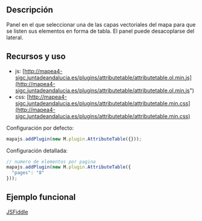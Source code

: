 ## Descripción

Panel en el que seleccionar una de las capas vectoriales del mapa para que se listen sus elementos en forma de tabla. El panel
puede desacoplarse del lateral.

## Recursos y uso

- js: [http://mapea4-sigc.juntadeandalucia.es/plugins/attributetable/attributetable.ol.min.js](http://mapea4-sigc.juntadeandalucia.es/plugins/attributetable/attributetable.ol.min.js")
- css: [http://mapea4-sigc.juntadeandalucia.es/plugins/attributetable/attributetable.min.css](http://mapea4-sigc.juntadeandalucia.es/plugins/attributetable/attributetable.min.css)

Configuración por defecto:
```javascript
mapajs.addPlugin(new M.plugin.AttributeTable({}));
```

Configuración detallada:
```javascript
// numero de elementos por pagina
mapajs.addPlugin(new M.plugin.AttributeTable({
  "pages": "8"
}));

```

## Ejemplo funcional

[JSFiddle](http://jsfiddle.net/sigcJunta/t4oLhuo4/)
